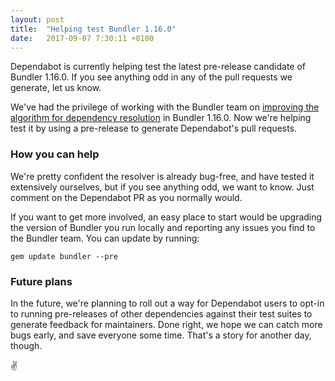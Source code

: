 ```yaml
---
layout: post
title:  "Helping test Bundler 1.16.0"
date:   2017-09-07 7:30:11 +0100
---
```


Dependabot is currently helping test the latest pre-release candidate of
Bundler 1.16.0. If you see anything odd in any of the pull requests we generate,
let us know.

We've had the privilege of working with the Bundler team on
[improving the algorithm for dependency resolution][improving-resolution] in
Bundler 1.16.0. Now we're helping test it by using a pre-release to generate
Dependabot's pull requests.

### How you can help

We're pretty confident the resolver is already bug-free, and have tested it
extensively ourselves, but if you see anything odd, we want to know. Just
comment on the Dependabot PR as you normally would.

If you want to get more involved, an easy place to start would be upgrading the
version of Bundler you run locally and reporting any issues you find to the
Bundler team. You can update by running:

```
gem update bundler --pre
```

### Future plans

In the future, we're planning to roll out a way for Dependabot users to opt-in
to running pre-releases of other dependencies against their test suites to
generate feedback for maintainers. Done right, we hope we can catch more bugs
early, and save everyone some time. That's a story for another day, though.

✌️

[improving-resolution]: ../improving-dependency-resolution-in-bundler
